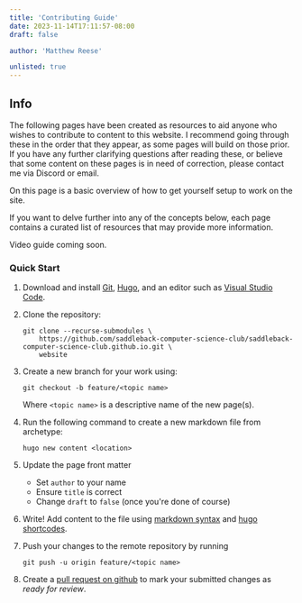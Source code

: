 ```yaml
---
title: 'Contributing Guide'
date: 2023-11-14T17:11:57-08:00
draft: false

author: 'Matthew Reese'

unlisted: true
---
```


## Info

The following pages have been created as resources to aid anyone who wishes to contribute to content to this website. I recommend going through these in the order that they appear, as some pages will build on those prior. If you have any further clarifying questions after reading these, or believe that some content on these pages is in need of correction, please contact me via Discord or email.

On this page is a basic overview of how to get yourself setup to work on the site.

If you want to delve further into any of the concepts below, each page contains a curated list of resources that may provide more information.

Video guide coming soon.

### Quick Start

1. Download and install [Git](https://git-scm.com/download), [Hugo](https://gohugo.io/installation/), and an editor such as [Visual Studio Code](https://github.com/gohugoio/hugo/releases/latest).

2. Clone the repository:

    ```console
    git clone --recurse-submodules \
        https://github.com/saddleback-computer-science-club/saddleback-computer-science-club.github.io.git \
        website
    ```

3. Create a new branch for your work using:

    ```console
    git checkout -b feature/<topic name>
    ```

    Where `<topic name>` is a descriptive name of the new page(s).

4. Run the following command to create a new markdown file from archetype:

    ```console
    hugo new content <location>
    ```

5. Update the page front matter
    - Set `author` to your name
    - Ensure `title` is correct
    - Change `draft` to `false` (once you're done of course)

6. Write! Add content to the file using [markdown syntax](http://localhost:1313/reference/markdown/) and [hugo shortcodes](https://gohugo.io/content-management/shortcodes/).

7. Push your changes to the remote repository by running

    ```console
    git push -u origin feature/<topic name>
    ```

8. Create a [pull request on github](https://github.com/saddleback-computer-science-club/saddleback-computer-science-club.github.io/compare) to mark your submitted changes as *ready for review*.
